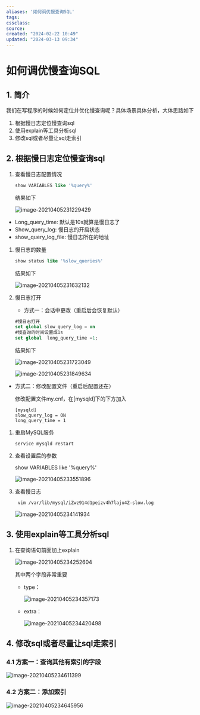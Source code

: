 ```yaml
---
aliases: '如何调优慢查询SQL'
tags: 
cssclass:
source:
created: "2024-02-22 10:49"
updated: "2024-03-13 09:34"
---
```

# 如何调优慢查询SQL

## 1. 简介

我们在写程序的时候如何定位并优化慢查询呢？具体场景具体分析，大体思路如下

1. 根据慢日志定位慢查询sql
2. 使用explain等工具分析sql
3. 修改sql或者尽量让sql走索引

## 2. 根据慢日志定位慢查询sql

1. 查看慢日志配置情况

   ```sql
   show VARIABLES like '%query%'
   ```

   结果如下

   ![image-20210405231229429](https://cdn.jsdelivr.net/gh/MrJackC/PicGoImages/other/202403130932512.png)

- Long_query_time: 默认是10s就算是慢日志了
- Show_query_log: 慢日志的开启状态
- show_query_log_file: 慢日志所在的地址

1. 慢日志的数量

   ```sql
   show status like '%slow_queries%'
   ```

   结果如下

   ![image-20210405231632132](https://cdn.jsdelivr.net/gh/MrJackC/PicGoImages/other/202403130932554.png)

2. 慢日志打开

   - 方式一：会话中更改（重启后会恢复默认）

   ```sql
   #慢日志打开
   set global slow_query_log = on
   #慢查询的时间设置成1s
   set global  long_query_time =1;
   ```

   结果如下

   ![image-20210405231723049](https://cdn.jsdelivr.net/gh/MrJackC/PicGoImages/other/202403130932583.png)

   ![image-20210405231849634](https://cdn.jsdelivr.net/gh/MrJackC/PicGoImages/other/202403130932614.png)



- 方式二：修改配置文件（重启后配置还在）

  修改配置文件my.cnf，在[mysqld]下的下方加入

  ```
  [mysqld]
  slow_query_log = ON
  long_query_time = 1
  ```

1. 重启MySQL服务

   ```
   service mysqld restart
   ```

2. 查看设置后的参数

   show VARIABLES like '%query%'

   ![image-20210405233551896](https://cdn.jsdelivr.net/gh/MrJackC/PicGoImages/other/202403130932652.png)

3. 查看慢日志

   ```sh
    vim /var/lib/mysql/iZwz914d1peizv4h7laju4Z-slow.log
   ```

   ![image-20210405234141934](https://cdn.jsdelivr.net/gh/MrJackC/PicGoImages/other/202403130932678.png)

## 3. 使用explain等工具分析sql

1. 在查询语句前面加上explain

   ![image-20210405234252604](https://cdn.jsdelivr.net/gh/MrJackC/PicGoImages/other/202403130932709.png)

   其中两个字段非常重要

   - type：

     ![image-20210405234357173](https://cdn.jsdelivr.net/gh/MrJackC/PicGoImages/other/202403130932738.png)

   - extra：

     ![image-20210405234420498](https://cdn.jsdelivr.net/gh/MrJackC/PicGoImages/other/202403130932760.png)

## 4. 修改sql或者尽量让sql走索引

### 4.1 方案一：查询其他有索引的字段

![image-20210405234611399](https://cdn.jsdelivr.net/gh/MrJackC/PicGoImages/other/202403130932793.png)

### 4.2 方案二：添加索引

![image-20210405234645956](https://cdn.jsdelivr.net/gh/MrJackC/PicGoImages/other/202403130932822.png)

